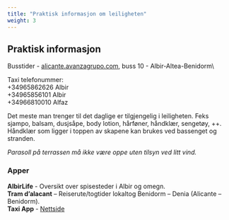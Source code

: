 ```yaml
---
title: "Praktisk informasjon om leiligheten"
weight: 3
---
```


## Praktisk informasjon

Busstider - [alicante.avanzagrupo.com](https://alicante.avanzagrupo.com/en/routes-and-timetables/all-routes), buss 10 - Albir-Altea-Benidorm\

Taxi telefonummer:\
+34965862626 Albir\
+34965856101 Albir\
+34966810010 Alfaz

Det meste man trenger til det daglige er tilgjengelig i leiligheten.
Feks sjampo, balsam, dusjsåpe, body lotion, hårføner, håndklær, sengetøy, ++.\
Håndklær som ligger i toppen av skapene kan brukes ved bassenget og stranden.

*Parasoll på terrassen må ikke være oppe uten tilsyn ved litt vind.*

### Apper

**AlbirLife** - Oversikt over spisesteder i Albir og omegn.\
**Tram d’alacant** – Reiserute/togtider lokaltog Benidorm – Denia (Alicante – Benidorm).\
**Taxi App** - [Nettside](https://pidetaxi.es/en/)
